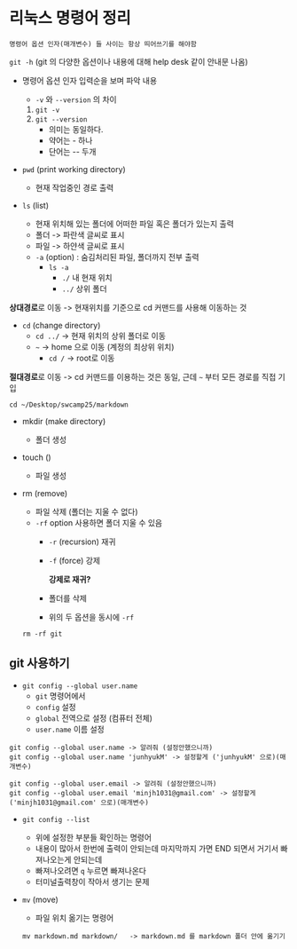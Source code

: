 # 리눅스 명령어 정리

```shell
명령어 옵션 인자(매개변수) 들 사이는 항상 띄어쓰기를 해야함
```

`git -h` (git 의 다양한 옵션이나 내용에 대해 help desk 같이 안내문 나옴)

- 명령어 옵션 인자 입력순을 보며 파악 내용
    - `-v` 와 `--version` 의 차이

    1. `git -v`
    2. `git --version`
        - 의미는 동일하다.
        - 약어는 - 하나
        - 단어는 -- 두개
    
- `pwd` (print working directory)
    - 현재 작업중인 경로 출력
- `ls` (list)
    - 현재 위치해 있는 폴더에 어떠한 파일 혹은 폴더가 있는지 출력
    - 폴더 -> 파란색 글씨로 표시
    - 파일 -> 하얀색 글씨로 표시
    - `-a` (option) : 숨김처리된 파일, 폴더까지 전부 출력
        - `ls -a`
            - `./` 내 현재 위치
            - `../` 상위 폴더   

**상대경로**로 이동 -> 현재위치를 기준으로 cd 커맨드를 사용해 이동하는 것

- `cd` (change directory)
    - `cd ../` -> 현재 위치의 상위 폴더로 이동
    - `~` -> home 으로 이동 (계정의 최상위 위치)
        - `cd /` -> root로 이동

**절대경로**로 이동 -> cd 커맨드를 이용하는 것은 동일, 근데 `~` 부터 모든 경로를 직접 기입
```
cd ~/Desktop/swcamp25/markdown
```

- mkdir (make directory)
    - 폴더 생성

- touch ()
    - 파일 생성

- rm (remove)
    - 파일 삭제 (폴더는 지울 수 없다)
    - `-rf` option 사용하면 폴더 지울 수 있음
        - `-r` (recursion) 재귀
        - `-f` (force) 강제

          **강제로 재귀?**
        - 폴더를 삭제
        - 위의 두 옵션을 동시에 `-rf` 
    ```
    rm -rf git 
    ```


## git 사용하기

- `git config --global user.name`
    - `git` 명령어에서
    - `config` 설정
    - `global` 전역으로 설정 (컴퓨터 전체)
    - `user.name` 이름 설정

```
git config --global user.name -> 알려줘 (설정안했으니까)
git config --global user.name 'junhyukM' -> 설정할게 ('junhyukM' 으로)(매개변수)
```

```
git config --global user.email -> 알려줘 (설정안했으니까)
git config --global user.email 'minjh1031@gmail.com' -> 설정할게 ('minjh1031@gmail.com' 으로)(매개변수)
```


- `git config --list`
    - 위에 설정한 부분들 확인하는 명령어
    - 내용이 많아서 한번에 출력이 안되는데 마지막까지 가면 END 되면서 거기서 빠져나오는게 안되는데
    - 빠져나오려면 `q` 누르면 빠져나온다
    - 터미널출력창이 작아서 생기는 문제 

- `mv` (move)
    - 파일 위치 옮기는 명령어
    ```
    mv markdown.md markdown/   -> markdown.md 를 markdown 폴더 안에 옮기기
    ```












